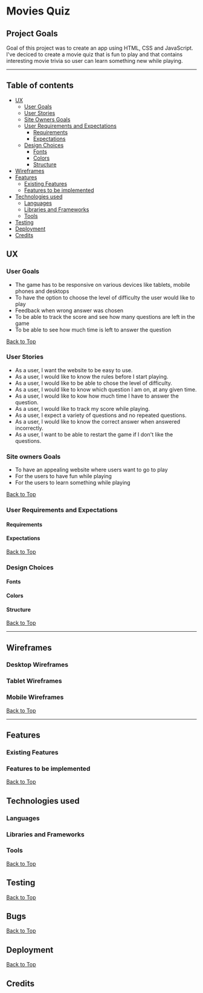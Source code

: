# **Movies Quiz**



## **Project Goals** 

Goal of this project was to create an app using HTML, CSS and JavaScript. I've deciced to create a movie quiz 
that is fun to play and that contains interesting movie trivia so user can learn something new while playing. 



---
<a></a>
## Table of contents 
* [UX](#ux)
    * [User Goals](#user-goals)
    * [User Stories](#user-stories)
    * [Site Owners Goals](#site-owners-goals)
    * [User Requirements and Expectations](#user-requirements-and-expectations)
        * [Requirements](#requirements)
        * [Expectations](#expectations)
    * [Design Choices](#design-choices)
        * [Fonts](#fonts)
        * [Colors](#colors)
        * [Structure](#structure)
* [Wireframes](#wireframes)
* [Features](#features)
    * [Existing Features](#existing-features)
    * [Features to be implemented](#features-to-be-implemented)
* [Technologies used](#technologies-used)
    * [Languages](#languages)
    * [Libraries and Frameworks](#libraries-and-frameworks)
    * [Tools](#tools)
* [Testing](#testing)
* [Deployment](#deployment)
* [Credits](#credits)



<a name="ux"></a>
## **UX**
<a></a>
### **User Goals**

* The game has to be responsive on various devices like tablets, mobile phones and desktops
* To have the option to choose the level of difficulty the user would like to play
* Feedback when wrong answer was chosen
* To be able to track the score and see how many questions are left in the game
* To be able to see how much time is left to answer the question


[Back to Top](#table-of-contents)

<a></a>

### **User Stories**

* As a user, I want the website to be easy to use.
* As a user, I would like to know the rules before I start playing.
* As a user, I would like to be able to chose the level of difficulty.
* As a user, I would like to know which question I am on, at any given time.
* As a user, I would like to kow how much time I have to answer the question.
* As a user, I would like to track my score while playing. 
* As a user, I expect a variety of questions and no repeated questions.
* As a user, I would like to know the correct answer when answered incorrectly.
* As a user, I want to be able to restart the game if I don't like the questions.

<a></a>

### **Site owners Goals**

* To have an appealing website where users want to go to play 
* For the users to have fun while playing 
* For the users to learn something while playing 


[Back to Top](#table-of-contents)

<a></a>
### **User Requirements and Expectations**
<a></a>
#### Requirements

<a></a>
#### Expectations




[Back to Top](#table-of-contents)

<a></a>
### **Design Choices**



<a></a>
#### Fonts


<a></a>
#### Colors









<a></a>

#### Structure


[Back to Top](#table-of-contents)

--- 
<a></a>

## **Wireframes**





### Desktop Wireframes

### Tablet Wireframes

### Mobile Wireframes



[Back to Top](#table-of-contents)

---

<a></a>
## **Features**
<a></a>
### **Existing Features**




<a></a>
### **Features to be implemented**



[Back to Top](#table-of-contents)

<a></a>

## **Technologies used**
<a></a>

### **Languages**


<a></a>

### **Libraries and Frameworks**


### **Tools**


[Back to Top](#table-of-contents)

<a></a>

## **Testing**




[Back to Top](#table-of-contents)

## **Bugs**









[Back to Top](#table-of-contents)

<a></a>

## **Deployment**



[Back to Top](#table-of-contents)

<a></a>

## **Credits**

